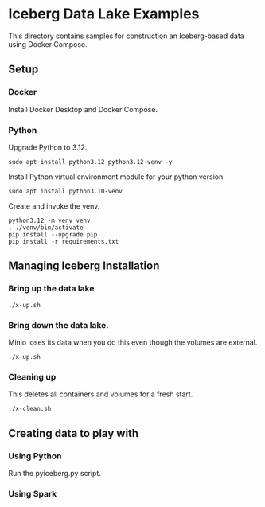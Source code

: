 # Iceberg Data Lake Examples

This directory contains samples for construction an Iceberg-based data 
using Docker Compose. 

## Setup

### Docker

Install Docker Desktop and Docker Compose. 

### Python

Upgrade Python to 3.12. 
```
sudo apt install python3.12 python3.12-venv -y
```

Install Python virtual environment module for your python version. 
```
sudo apt install python3.10-venv
```

Create and invoke the venv. 
```
python3.12 -m venv venv
. ./venv/bin/activate
pip install --upgrade pip
pip install -r requirements.txt
```

## Managing Iceberg Installation

### Bring up the data lake

```
./x-up.sh
```

### Bring down the data lake.

Minio loses its data when you do this even though the volumes are
external. 
```
./x-up.sh
```

### Cleaning up

This deletes all containers and volumes for a fresh start. 
```
./x-clean.sh
```

## Creating data to play with

### Using Python

Run the pyiceberg.py script. 

### Using Spark

